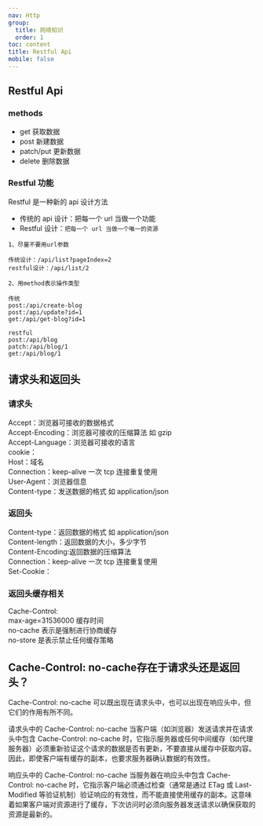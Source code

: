 ```yaml
---
nav: Http
group:
  title: 网络知识
  order: 1
toc: content
title: Restful Api
mobile: false
---
```


## Restful Api

### methods

- get 获取数据
- post 新建数据
- patch/put 更新数据
- delete 删除数据

### Restful 功能

Restful 是一种新的 api 设计方法

- 传统的 api 设计：把每一个 url 当做一个功能
- Restful 设计：`把每一个 url 当做一个唯一的资源`

```base
1、尽量不要用url参数

传统设计：/api/list?pageIndex=2
restful设计：/api/list/2

2、用method表示操作类型

传统
post:/api/create-blog
post:/api/update?id=1
get:/api/get-blog?id=1

restful
post:/api/blog
patch:/api/blog/1
get:/api/blog/1
```

## 请求头和返回头

### 请求头

Accept：浏览器可接收的数据格式  
Accept-Encoding：浏览器可接收的压缩算法 如 gzip  
Accept-Language：浏览器可接收的语言  
cookie：  
Host：域名  
Connection：keep-alive 一次 tcp 连接重复使用  
User-Agent：浏览器信息  
Content-type：发送数据的格式 如 application/json

### 返回头

Content-type：返回数据的格式 如 application/json  
Content-length：返回数据的大小，多少字节  
Content-Encoding:返回数据的压缩算法  
Connection：keep-alive 一次 tcp 连接重复使用  
Set-Cookie：

### 返回头缓存相关

Cache-Control:  
max-age=31536000 缓存时间  
no-cache 表示是强制进行协商缓存  
no-store 是表示禁止任何缓存策略

## Cache-Control: no-cache存在于请求头还是返回头？

Cache-Control: no-cache 可以既出现在请求头中，也可以出现在响应头中，但它们的作用有所不同。

请求头中的 Cache-Control: no-cache
当客户端（如浏览器）发送请求并在请求头中包含 Cache-Control: no-cache 时，它指示服务器或任何中间缓存（如代理服务器）必须重新验证这个请求的数据是否有更新，不要直接从缓存中获取内容。因此，即使客户端有缓存的副本，也要求服务器确认数据的有效性。

响应头中的 Cache-Control: no-cache
当服务器在响应头中包含 Cache-Control: no-cache 时，它指示客户端必须通过检查（通常是通过 ETag 或 Last-Modified 等验证机制）验证响应的有效性，而不能直接使用缓存的副本。这意味着如果客户端对资源进行了缓存，下次访问时必须向服务器发送请求以确保获取的资源是最新的。

